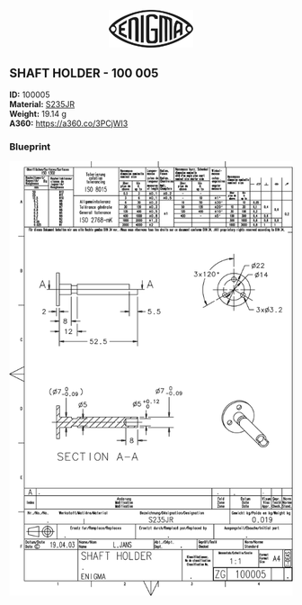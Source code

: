 <!-- PROJECT LOGO -->
<p align="center">
  <a href="https://github.com/AresValley/ENIGMA">
    <img src="../../img/logo.svg" alt="Logo" width="150">
  </a>
</p>

<!-- ABOUT THE PROJECT -->
## SHAFT HOLDER - 100 005

**ID:** 100005 <br/>
**Material:** [S235JR](https://github.com/AresValley/ENIGMA#s235jr-) <br/>
**Weight:** 19.14 g <br/>
**A360:** https://a360.co/3PCjWI3 <br/>

### Blueprint
<img src="BP.png" alt="Logo">